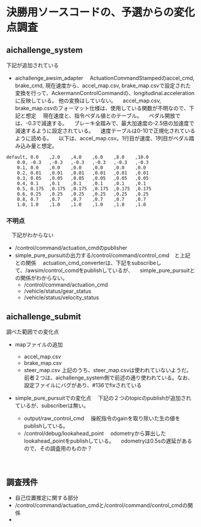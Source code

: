 # 決勝用ソースコードの、予選からの変化点調査

## aichallenge_system
下記が追加されている
- aichallenge_awsim_adapter
　ActuationCommandStampedのaccel_cmd, brake_cmd, 現在速度から、accel_map.csv, brake_map.csvで設定された変換を行って、AckermannControlCommandの、longitudinal.acceleration に反映している。
  他の変換はしていない。
　accel_map.csv, brake_map.csvのフォーマット仕様は、使用している関数が不明なので、下記と想定
　現在速度と、指令ペダル値とのテーブル。
　ペダル開放では、-0.3で減速する。
　ブレーキ全踏みで、最大加速度の-2.5倍の加速度で減速するように設定されている。
　速度テーブルは0-10で正規化されているように読める。
　以下は、accel_map.csv。1行目が速度、1列目がペダル踏み込み量と想定。
~~~
default, 0.0    ,2.0    ,4.0    ,6.0    ,8.0    ,10.0
    0.0, -0.3   ,-0.3   ,-0.3   ,-0.3   ,-0.3   ,-0.3
    0.1, 0.0    ,0.0    ,0.0    ,0.0    ,0.0    ,0.0
    0.2, 0.01   ,0.01   ,0.01   ,0.01   ,0.01   ,0.01
    0.3, 0.05   ,0.05   ,0.05   ,0.05   ,0.05   ,0.05
    0.4, 0.1    ,0.1    ,0.1    ,0.1    ,0.1    ,0.1
    0.5, 0.175  ,0.175  ,0.175  ,0.175  ,0.175  ,0.175
    0.6, 0.25   ,0.25   ,0.25   ,0.25   ,0.25   ,0.25 
    0.8, 0.7    ,0.7    ,0.7    ,0.7    ,0.7    ,0.7 
    1.0, 1.0    ,1.0    ,1.0    ,1.0    ,1.0    ,1.0 
~~~

 ### 不明点
　下記がわからない
- /control/command/actuation_cmdのpublisher
- simple_pure_pursuitの出力する/control/command/control_cmd　と上記との関係
　actuation_cmd_converterは、下記をsubscribeして、/awsim/control_comdをpublishしているが、
　simple_pure_pursuitとの関係がわからない。
   - /control/command/actuation_cmd
   - /vehicle/status/gear_status
   - /vehicle/status/velocity_status


## aichallenge_submit
調べた範囲での変化点
- mapファイルの追加
  - accel_map.csv
  - brake_map.csv
  - steer_map.csv
  上記のうち、steer_map.csvは使われていないようだ。
  前者２つは、aichallenge_system側で前述の通り使われている。なお、設定ファイルにバグがあり、#136でfixされている

- simple_pure_pursuitでの変化点
　下記の２つのtopicのpublishが追加されているが、subscriberは無い。
  - output/raw_control_cmd
 　操舵指令のgainを取り除いた生の値をpublishしている。
  - /control/debug/lookahead_point
 　odometryから算出したlookahead_pointをpublishしている。
 　odometryは0.5sの遅延があるので、その調査用のものか？

　

## 調査残件
- 自己位置推定に関する部分
- /control/command/actuation_cmdと/control/command/control_cmdの関係
- 


